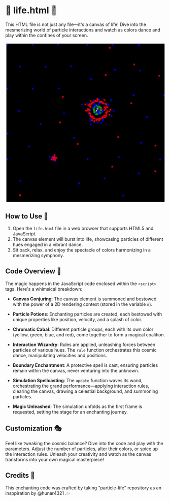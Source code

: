 # 🌈 life.html 🎨

This HTML file is not just any file—it's a canvas of life! Dive into the mesmerizing world of particle interactions and watch as colors dance and play within the confines of your screen.

![meta3](src/images/meta3.gif)

## How to Use 🚀

1. Open the `life.html` file in a web browser that supports HTML5 and JavaScript.
2. The canvas element will burst into life, showcasing particles of different hues engaged in a vibrant dance.
3. Sit back, relax, and enjoy the spectacle of colors harmonizing in a mesmerizing symphony.

## Code Overview 🧠

The magic happens in the JavaScript code enclosed within the `<script>` tags. Here's a whimsical breakdown:

- **Canvas Conjuring**: The canvas element is summoned and bestowed with the power of a 2D rendering context (stored in the variable `m`).

- **Particle Potions**: Enchanting particles are created, each bestowed with unique properties like position, velocity, and a splash of color.

- **Chromatic Cabal**: Different particle groups, each with its own color (yellow, green, blue, and red), come together to form a magical coalition.

- **Interaction Wizardry**: Rules are applied, unleashing forces between particles of various hues. The `rule` function orchestrates this cosmic dance, manipulating velocities and positions.

- **Boundary Enchantment**: A protective spell is cast, ensuring particles remain within the canvas, never venturing into the unknown.

- **Simulation Spellcasting**: The `update` function waves its wand, orchestrating the grand performance—applying interaction rules, clearing the canvas, drawing a celestial background, and summoning particles.

- **Magic Unleashed**: The simulation unfolds as the first frame is requested, setting the stage for an enchanting journey.

## Customization 🎭

Feel like tweaking the cosmic balance? Dive into the code and play with the parameters. Adjust the number of particles, alter their colors, or spice up the interaction rules. Unleash your creativity and watch as the canvas transforms into your own magical masterpiece!

## Credits 🌟

This enchanting code was crafted by taking "particle-life" repository as an insppiration by @hunar4321 .✨
